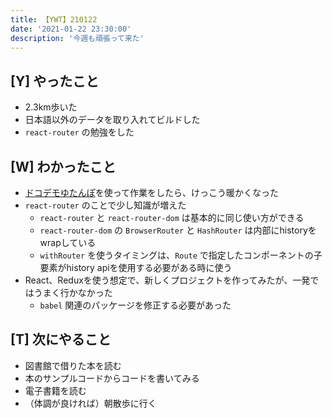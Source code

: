 ```yaml
---
title: 【YWT】210122
date: '2021-01-22 23:30:00'
description: '今週も頑張って来た'
---
```


## [Y] やったこと

- 2.3km歩いた
- 日本語以外のデータを取り入れてビルドした
- `react-router` の勉強をした

## [W] わかったこと

- [ドコデモゆたんぽ](https://item.rakuten.co.jp/soukai/4975333400864/)を使って作業をしたら、けっこう暖かくなった
- `react-router` のことで少し知識が増えた
  - `react-router` と `react-router-dom` は基本的に同じ使い方ができる
  - `react-router-dom` の `BrowserRouter` と `HashRouter` は内部にhistoryをwrapしている
  - `withRouter` を使うタイミングは、`Route` で指定したコンポーネントの子要素がhistory apiを使用する必要がある時に使う
- React、Reduxを使う想定で、新しくプロジェクトを作ってみたが、一発ではうまく行かなかった
  - `babel` 関連のパッケージを修正する必要があった

## [T] 次にやること

- 図書館で借りた本を読む
- 本のサンプルコードからコードを書いてみる
- 電子書籍を読む
- （体調が良ければ）朝散歩に行く
